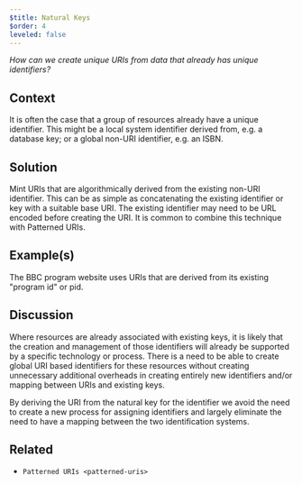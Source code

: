 ```yaml
---
$title: Natural Keys
$order: 4
leveled: false
---
```


*How can we create unique URIs from data that already has unique identifiers?*

## Context

It is often the case that a group of resources already have a unique identifier. This might be a local system identifier derived from, e.g. a database key; or a global non-URI identifier, e.g. an ISBN.

## Solution

Mint URIs that are algorithmically derived from the existing non-URI identifier. This can be as simple as concatenating the existing identifier or key with a suitable base URI. The existing identifier may need to be URL encoded before creating the URI. It is common to combine this technique with Patterned URIs.

## Example(s)

The BBC program website uses URIs that are derived from its existing "program id" or pid.

## Discussion

Where resources are already associated with existing keys, it is likely that the creation and management of those identifiers will already be supported by a specific technology or process. There is a need to be able to create global URI based identifiers for these resources without creating unnecessary additional overheads in creating entirely new identifiers and/or mapping between URIs and existing keys.

By deriving the URI from the natural key for the identifier we avoid the need to create a new process for assigning identifiers and largely eliminate the need to have a mapping between the two identification systems.

## Related

- `Patterned URIs <patterned-uris>`
